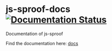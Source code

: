 
# js-sproof-docs [![Documentation Status](https://readthedocs.org/projects/sproof-docs/badge/?version=latest)](https://sproof-docs.readthedocs.io/en/latest/?badge=latest)



Documentation of js-sproof

Find the documentation here: [docs](https://sproof-docs.readthedocs.io)
